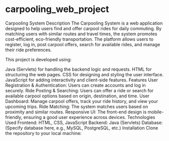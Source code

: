 # carpooling_web_project
Carpooling System
Description
The Carpooling System is a web application designed to help users find and offer carpool rides for daily commuting. By matching users with similar routes and travel times, the system promotes cost-efficient, eco-friendly transportation. The platform allows users to register, log in, post carpool offers, search for available rides, and manage their ride preferences.

This project is developed using:

Java (Servlets) for handling the backend logic and requests.
HTML for structuring the web pages.
CSS for designing and styling the user interface.
JavaScript for adding interactivity and client-side features.
Features
User Registration & Authentication: Users can create accounts and log in securely.
Ride Posting & Searching: Users can offer a ride or search for available carpool options based on origin, destination, and time.
User Dashboard: Manage carpool offers, track your ride history, and view your upcoming trips.
Ride Matching: The system matches users based on proximity and similar routes.
Responsive UI: The front-end design is mobile-friendly, ensuring a good user experience across devices.
Technologies Used
Frontend: HTML, CSS, JavaScript
Backend: Java (Servlets)
Database: (Specify database here, e.g., MySQL, PostgreSQL, etc.)
Installation
Clone the repository to your local machine:
